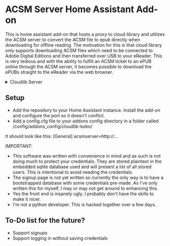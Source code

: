# ACSM Server Home Assistant Add-on

This is home assistant add-on that hosts a proxy to cloud library and utilizes the ACSM server to convert the ACSM file to epub directly when downloading for offline reading.
The motivation for this is that cloud library only supports downloading ACSM files which need to be connected to Adobe Digital Editions and then transferred over USB to your eReader.
This is very tedious and with the ability to fulfill an ACSM ticket to an ePUB online through the ACSM server, it becomes possible to download the ePUBs straight to the eReader
via the web browser.

<details>
  <summary>Cloudlib Server</summary>

```
Cloudlib Server

Licensed under GPLv3.

This program is free software: you can redistribute it and/or modify
it under the terms of the GNU General Public License as published by
the Free Software Foundation, either version 3 of the License, or
(at your option) any later version.

This program is distributed in the hope that it will be useful,
but WITHOUT ANY WARRANTY; without even the implied warranty of
MERCHANTABILITY or FITNESS FOR A PARTICULAR PURPOSE.  See the
GNU General Public License for more details.

You should have received a copy of the GNU General Public License
along with this program.  If not, see <http://www.gnu.org/licenses/>.

See the "LICENSE" file for a full copy of the GNU GPL v3.
```

</details>

## Setup

- Add the repository to your Home Assistant instance. Install the add-on and configure the port so it doesn't conflict.
- Add a config.cfg file to your addons config directory in a folder called /config/addons_config/cloudlib-kobo/

It should look like this:
[General]
acsmserver=http://...


IMPORTANT: 

- This software was written with convenience in mind and as such is not doing much to protect your credentials. They are stored plaintext in the embedded sqlite database used and will present a list of all stored users. This is intentional to avoid needing the credentials.
- The signup page is not yet written so currently the only way is to have a bootstrapped database with some credentials pre-made. As I've only written this for myself, I may or may not get around to enhancing this.
- Yes the front end is insanely ugly. I probably don't have the skills to make it nicer.
- I'm not a python developer. This is hacked together over a few days.

## To-Do list for the future?

- Support signups
- Support logging in without saving credentials

